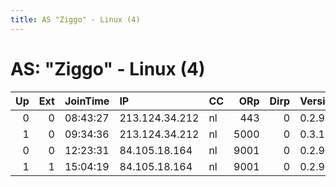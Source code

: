 ```yaml
---
title: AS "Ziggo" - Linux (4)
---
```


# AS: "Ziggo" - Linux (4)

|   Up |   Ext | JoinTime   | IP             | CC   |   ORp |   Dirp | Version   | Contact   | Nickname         |   eFamMembers |
|-----:|------:|:-----------|:---------------|:-----|------:|-------:|:----------|:----------|:-----------------|--------------:|
|    0 |     0 | 08:43:27   | 213.124.34.212 | nl   |   443 |      0 | 0.2.9.11  | None      | ChrisTho02       |             1 |
|    1 |     0 | 09:34:36   | 213.124.34.212 | nl   |  5000 |      0 | 0.3.1.7   | None      | DeLeeuwAmsterdam |             1 |
|    0 |     0 | 12:23:31   | 84.105.18.164  | nl   |  9001 |      0 | 0.2.9.8   | None      | tijger71         |             1 |
|    1 |     1 | 15:04:19   | 84.105.18.164  | nl   |  9001 |      0 | 0.2.9.8   | None      | tijger71         |             1 |
